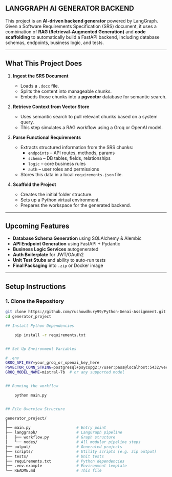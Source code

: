 ## LANGGRAPH AI GENERATOR BACKEND

This project is an **AI-driven backend generator** powered by LangGraph. Given a Software Requirements Specification (SRS) document, it uses a combination of **RAG (Retrieval-Augmented Generation)** and **code scaffolding** to automatically build a FastAPI backend, including database schemas, endpoints, business logic, and tests.

---

## What This Project Does

1. **Ingest the SRS Document**  
   - Loads a `.docx` file.
   - Splits the content into manageable chunks.
   - Embeds those chunks into a **pgvector** database for semantic search.

2. **Retrieve Context from Vector Store**  
   - Uses semantic search to pull relevant chunks based on a system query.
   - This step simulates a RAG workflow using a Groq or OpenAI model.

3. **Parse Functional Requirements**  
   - Extracts structured information from the SRS chunks:
     - `endpoints` – API routes, methods, params
     - `schema` – DB tables, fields, relationships
     - `logic` – core business rules
     - `auth` – user roles and permissions
   - Stores this data in a local `requirements.json` file.

4. **Scaffold the Project**  
   - Creates the initial folder structure.
   - Sets up a Python virtual environment.
   - Prepares the workspace for the generated backend.

---

##  Upcoming Features

- **Database Schema Generation** using SQLAlchemy & Alembic  
- **API Endpoint Generation** using FastAPI + Pydantic  
- **Business Logic Services** autogenerated  
- **Auth Boilerplate** for JWT/OAuth2  
- **Unit Test Stubs** and ability to auto-run tests  
- **Final Packaging** into `.zip` or Docker image  

---

##  Setup Instructions

### 1. Clone the Repository

```bash
git clone https://github.com/ruchowdhury99/Python-Genai-Assignment.git
cd generator_project

## Install Python Dependencies

    pip install -r requirements.txt


## Set Up Environment Variables

# .env
GROQ_API_KEY=your_groq_or_openai_key_here
PGVECTOR_CONN_STRING=postgresql+psycopg2://user:pass@localhost:5432/vector_db
GROQ_MODEL_NAME=mistral-7b  # or any supported model


## Running the workflow

    python main.py


## File Overview Structure

generator_project/
│
├── main.py                    # Entry point
├── langgraph/                 # LangGraph pipeline
│   ├── workflow.py            # Graph structure
│   └── nodes/                 # All modular pipeline steps
├── output/                    # Generated projects
├── scripts/                   # Utility scripts (e.g. zip output)
├── tests/                     # Unit tests
├── requirements.txt           # Python dependencies
├── .env.example               # Environment template
└── README.md                  # This file
